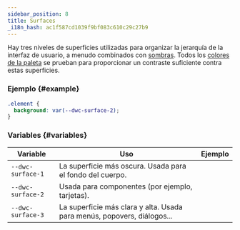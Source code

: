 ```yaml
---
sidebar_position: 8
title: Surfaces
_i18n_hash: ac1f587cd1039f9bf083c610c29c27b9
---
```

Hay tres niveles de superficies utilizadas para organizar la jerarquía de la interfaz de usuario, a menudo combinados con [sombras](./shadows). Todos los [colores de la paleta](./colors) se prueban para proporcionar un contraste suficiente contra estas superficies.

### Ejemplo {#example}

```css
.element {
  background: var(--dwc-surface-2);
}
```

### Variables {#variables}

| **Variable**      | **Uso**                                                                | **Ejemplo**                               |
|-------------------|------------------------------------------------------------------------|--------------------------------------------|
| `--dwc-surface-1` | La superficie más oscura. Usada para el fondo del cuerpo.             | <SurfaceBox surface="--dwc-surface-1" /> |
| `--dwc-surface-2` | Usada para componentes (por ejemplo, tarjetas).                       | <SurfaceBox surface="--dwc-surface-2" /> |
| `--dwc-surface-3` | La superficie más clara y alta. Usada para menús, popovers, diálogos... | <SurfaceBox surface="--dwc-surface-3" /> |
